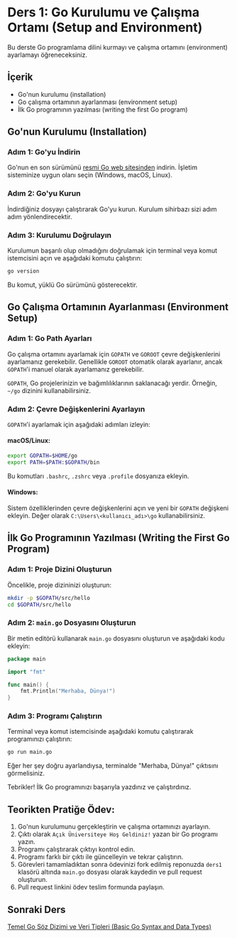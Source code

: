 # Ders 1: Go Kurulumu ve Çalışma Ortamı (Setup and Environment)

Bu derste Go programlama dilini kurmayı ve çalışma ortamını (environment) ayarlamayı öğreneceksiniz.

## İçerik

- Go'nun kurulumu (installation)
- Go çalışma ortamının ayarlanması (environment setup)
- İlk Go programının yazılması (writing the first Go program)

## Go'nun Kurulumu (Installation)

### Adım 1: Go'yu İndirin

Go'nun en son sürümünü [resmi Go web sitesinden](https://golang.org/dl/) indirin. İşletim sisteminize uygun olanı seçin (Windows, macOS, Linux).

### Adım 2: Go'yu Kurun

İndirdiğiniz dosyayı çalıştırarak Go'yu kurun. Kurulum sihirbazı sizi adım adım yönlendirecektir.

### Adım 3: Kurulumu Doğrulayın

Kurulumun başarılı olup olmadığını doğrulamak için terminal veya komut istemcisini açın ve aşağıdaki komutu çalıştırın:

```sh
go version
```

Bu komut, yüklü Go sürümünü gösterecektir.

## Go Çalışma Ortamının Ayarlanması (Environment Setup)

### Adım 1: Go Path Ayarları

Go çalışma ortamını ayarlamak için `GOPATH` ve `GOROOT` çevre değişkenlerini ayarlamanız gerekebilir. Genellikle `GOROOT` otomatik olarak ayarlanır, ancak `GOPATH`'i manuel olarak ayarlamanız gerekebilir.

`GOPATH`, Go projelerinizin ve bağımlılıklarının saklanacağı yerdir. Örneğin, `~/go` dizinini kullanabilirsiniz.

### Adım 2: Çevre Değişkenlerini Ayarlayın

`GOPATH`'i ayarlamak için aşağıdaki adımları izleyin:

#### macOS/Linux:

```sh
export GOPATH=$HOME/go
export PATH=$PATH:$GOPATH/bin
```

Bu komutları `.bashrc`, `.zshrc` veya `.profile` dosyanıza ekleyin.

#### Windows:

Sistem özelliklerinden çevre değişkenlerini açın ve yeni bir `GOPATH` değişkeni ekleyin. Değer olarak `C:\Users\<kullanıcı_adı>\go` kullanabilirsiniz.

## İlk Go Programının Yazılması (Writing the First Go Program)

### Adım 1: Proje Dizini Oluşturun

Öncelikle, proje dizininizi oluşturun:

```sh
mkdir -p $GOPATH/src/hello
cd $GOPATH/src/hello
```

### Adım 2: `main.go` Dosyasını Oluşturun

Bir metin editörü kullanarak `main.go` dosyasını oluşturun ve aşağıdaki kodu ekleyin:

```go
package main

import "fmt"

func main() {
    fmt.Println("Merhaba, Dünya!")
}
```

### Adım 3: Programı Çalıştırın

Terminal veya komut istemcisinde aşağıdaki komutu çalıştırarak programınızı çalıştırın:

```sh
go run main.go
```

Eğer her şey doğru ayarlandıysa, terminalde "Merhaba, Dünya!" çıktısını görmelisiniz.

Tebrikler! İlk Go programınızı başarıyla yazdınız ve çalıştırdınız.


## Teorikten Pratiğe Ödev:

1. Go'nun kurulumunu gerçekleştirin ve çalışma ortamınızı ayarlayın.
2. Çıktı olarak `Açık Üniversiteye Hoş Geldiniz!` yazan bir Go programı yazın.
3. Programı çalıştırarak çıktıyı kontrol edin.
4. Programı farklı bir çıktı ile güncelleyin ve tekrar çalıştırın.
5. Görevleri tamamladıktan sonra ödevinizi fork edilmiş reponuzda `ders1` klasörü altında `main.go` dosyası olarak kaydedin ve pull request oluşturun.
6. Pull request linkini ödev teslim formunda paylaşın.

## Sonraki Ders

[Temel Go Söz Dizimi ve Veri Tipleri (Basic Go Syntax and Data Types)](../ders2) 